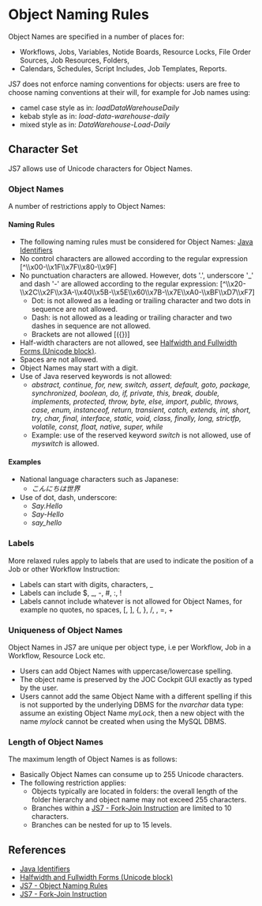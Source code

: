 # Object Naming Rules

Object Names are specified in a number of places for:

- Workflows, Jobs, Variables, Notide Boards, Resource Locks, File Order Sources, Job Resources, Folders,
- Calendars, Schedules, Script Includes, Job Templates, Reports.

JS7 does not enforce naming conventions for objects: users are free to choose naming conventions at their will, for example for Job names using:

- camel case style as in: *loadDataWarehouseDaily*
- kebab style as in: *load-data-warehouse-daily*
- mixed style as in: *DataWarehouse-Load-Daily*

## Character Set

JS7 allows use of Unicode characters for Object Names.

### Object Names

A number of restrictions apply to Object Names:

#### Naming Rules

- The following naming rules must be considered for Object Names: [Java Identifiers](https://docs.oracle.com/javase/specs/jls/se7/html/jls-3.html#jls-3.8)
- No control characters are allowed according to the regular expression \[^\\\\x00-\\\\x1F\\\\x7F\\\\x80-\\\\x9F\]
- No punctuation characters are allowed. However, dots '.', underscore '_' and dash '-' are allowed according to the regular expression: \[^\\\\x20-\\\\x2C\\\\x2F\\\\x3A-\\\\x40\\\\x5B-\\\\x5E\\\\x60\\\\x7B-\\\\x7E\\\\xA0-\\\\xBF\\\\xD7\\\\xF7\]
  - Dot: is not allowed as a leading or trailing character and two dots in sequence are not allowed.
  - Dash: is not allowed as a leading or trailing character and two dashes in sequence are not allowed.
  - Brackets are not allowed \[({})\]
- Half-width characters are not allowed, see [Halfwidth and Fullwidth Forms (Unicode block)](https://en.wikipedia.org/wiki/Halfwidth_and_Fullwidth_Forms_(Unicode_block)).
- Spaces are not allowed.
- Object Names may start with a digit.
- Use of Java reserved keywords is not allowed:
  - *abstract, continue, for, new, switch, assert, default, goto, package, synchronized, boolean, do, if, private, this, break, double, implements, protected, throw, byte, else, import, public, throws, case, enum, instanceof, return, transient, catch,  extends, int, short, try, char, final, interface, static, void, class, finally, long, strictfp, volatile, const, float, native, super, while*
  - Example: use of the reserved keyword *switch* is not allowed, use of *myswitch* is allowed.

#### Examples

- National language characters such as Japanese:
  - *こんにちは世界*
- Use of dot, dash, underscore:
  - *Say.Hello*
  - *Say-Hello*
  - *say_hello*

### Labels

More relaxed rules apply to labels that are used to indicate the position of a Job or other Workflow Instruction:

- Labels can start with digits, characters, _
- Labels can include $, _, -, #, :, !
- Labels cannot include whatever is not allowed for Object Names, for example no quotes, no spaces, \[, \], {, }, /, \, =, +

### Uniqueness of Object Names

Object Names in JS7 are unique per object type, i.e per Workflow, Job in a Workflow, Resource Lock etc.

- Users can add Object Names with uppercase/lowercase spelling.
- The object name is preserved by the JOC Cockpit GUI exactly as typed by the user.
- Users cannot add the same Object Name with a different spelling if this is not supported by the underlying DBMS for the *nvarchar* data type: assume an existing Object Name *myLock*, then a new object with the name *mylock* cannot be created when using the MySQL DBMS.

### Length of Object Names

The maximum length of Object Names is as follows:

- Basically Object Names can consume up to 255 Unicode characters.
- The following restriction applies:
  - Objects typically are located in folders: the overall length of the folder hierarchy and object name may not exceed 255 characters.
  - Branches within a [JS7 - Fork-Join Instruction](https://kb.sos-berlin.com/display/JS7/JS7+-+Fork-Join+Instruction) are limited to 10 characters.
  - Branches can be nested for up to 15 levels.

## References

- [Java Identifiers](https://docs.oracle.com/javase/specs/jls/se7/html/jls-3.html#jls-3.8)
- [Halfwidth and Fullwidth Forms (Unicode block)](https://en.wikipedia.org/wiki/Halfwidth_and_Fullwidth_Forms_(Unicode_block))
- [JS7 - Object Naming Rules](/object-naming-rules)
- [JS7 - Fork-Join Instruction](https://kb.sos-berlin.com/display/JS7/JS7+-+Fork-Join+Instruction)
